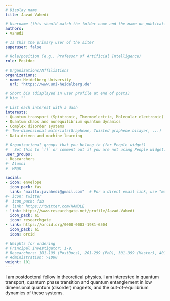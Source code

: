 ```yaml
---
# Display name
title: Javad Vahedi

# Username (this should match the folder name and the name on publications)
authors:
- vahedi

# Is this the primary user of the site?
superuser: false

# Role/position (e.g., Professor of Artificial Intelligence)
role: Postdoc

# Organizations/Affiliations
organizations:
- name: Heidelberg University
  url: "https://www.uni-heidelberg.de"

# Short bio (displayed in user profile at end of posts)
# bio: ""

# List each interest with a dash
interests:
- Quantum transport (Spintronic, Thermoelectric, Molecular electronic)
- Quantum chaos and nonequilibrium quantum dynamics
- Complex disorder systems 
#- Two-dimensional materials(Graphene, Twisted graphene bilayer, ...)
- Data-driven and machine learning

# Organizational groups that you belong to (for People widget)
#   Set this to `[]` or comment out if you are not using People widget.
user_groups:
- Researchers
#- Alumni
#- MBQD

social:
- icon: envelope
  icon_pack: fas
  link: "mailto:javahedi@gmail.com"  # For a direct email link, use "mailto:test@example.org".
#- icon: twitter
#  icon_pack: fab
#  link: https://twitter.com/HANDLE
- link: https://www.researchgate.net/profile/Javad-Vahedi
  icon_pack: ai
  icon: researchgate
- link: https://orcid.org/0000-0003-1981-6504
  icon_pack: ai
  icon: orcid

# Weights for ordering
# Principal Investigator: 1-9,
# Researchers: 101-199 (PostDocs), 201-299 (PhD), 301-399 (Master), 401-499 (Bachelor)
# Administration: >1000
weight: 101
---
```

I am postdoctoral fellow in theoretical physics. I am interested in quantum transport, quantum phase transition and quantum entanglement in low dimensional quantum (disorder) magnets, and the out-of-equilibrium dynamics of these systems.